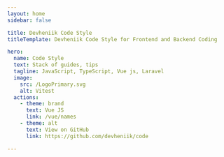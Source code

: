 ```yaml
---
layout: home
sidebar: false

title: Devheniik Code Style
titleTemplate: Devheniik Code Style for Frontend and Backend Coding

hero:
  name: Code Style
  text: Stack of guides, tips
  tagline: JavaScript, TypeScript, Vue js, Laravel
  image:
    src: /LogoPrimary.svg
    alt: Vitest
  actions:
    - theme: brand
      text: Vue JS
      link: /vue/names
    - theme: alt
      text: View on GitHub
      link: https://github.com/devheniik/code

---
```

